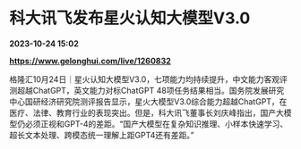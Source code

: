 # 科大讯飞发布星火认知大模型V3.0

**2023-10-24 15:02**

**https://www.gelonghui.com/live/1260832**

格隆汇10月24日｜星火认知大模型V3.0，七项能力均持续提升，中文能力客观评测超越ChatGPT，英文能力对标ChatGPT 48项任务结果相当。国务院发展研究中心国研经济研究院测评报告显示，星火大模型V3.0综合能力超越ChatGPT，在医疗、法律、教育行业的表现突出。但是，科大讯飞董事长刘庆峰指出，国产大模型仍必须正视和GPT-4的差距。“国产大模型在复杂知识推理、小样本快速学习、超长文本处理、跨模态统一理解上距GPT4还有差距。”